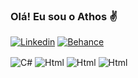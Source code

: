 ### Olá! Eu sou o Athos ✌️
[![Linkedin](https://img.shields.io/badge/LinkedIn-0077B5?style=for-the-badge&logo=linkedin&logoColor=white)](https://br.linkedin.com/in/athosmrfonseca?trk=people-guest_people_search-card&original_referer=https%3A%2F%2Fwww.linkedin.com%2F)
[![Behance](https://img.shields.io/badge/-Behance-blue?style=for-the-badge&logo=behance&logoColor=white)](https://www.behance.net/Athooss)
<div style="display: inline_block">
  <img align="center" alt="C#" src="https://img.shields.io/badge/C%23-239120?style=for-the-badge&logo=c-sharp&logoColor=white" />
  <img align="center" alt="Html" src="https://img.shields.io/badge/HTML-239120?style=for-the-badge&logo=html5&logoColor=white" />
  <img align="center" alt="Html" src="https://img.shields.io/badge/CSS-239120?&style=for-the-badge&logo=css3&logoColor=white" />
  <img align="center" alt="Html" src="https://img.shields.io/badge/MySQL-00000F?style=for-the-badge&logo=mysql&logoColor=white" />
   
</div>
 
  

